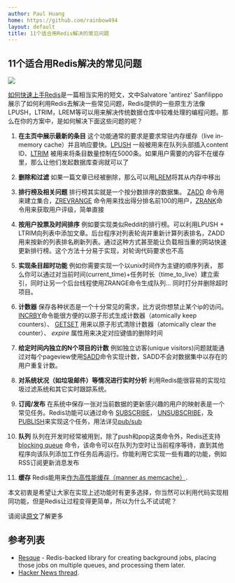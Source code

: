 ```yaml
---
author: Paul Huang
home: https://github.com/rainbow494
layout: default
title: 11个适合用Redis解决的常见问题
---
```


## 11个适合用Redis解决的常见问题

![](http://farm7.static.flickr.com/6034/5909127950_be0f5beeeb_o.png)

[如何快速上手Redis](http://antirez.com/post/take-advantage-of-redis-adding-it-to-your-stack.html)是一篇相当实用的短文，文中Salvatore 'antirez' Sanfilippo 展示了如何利用Redis去解决一些常见问题，Redis提供的一些原生方法像LPUSH，LTRIM，LREM等可以用来解决传统数据仓库中较难处理的编程问题。那么在你的方案中，是如何解决下面这些问题的呢？

1. **在主页中展示最新的条目** 这个功能通常的要求是要求常驻内存缓存（live in-memory cache）并且响应要快。[LPUSH](http://redis.io/commands/lpush) 一般被用来在队列头部插入content ID、[LTRIM](http://redis.io/commands/ltrim) 被用来将条目数量控制在5000条。如果用户需要的内容不在缓存里，那么让他们发起数据库查询就可以了

2. **删除和过滤** 如果一篇文章已经被删除，那么可以用[LREM](http://redis.io/commands/lrem)将其从内存中移出

3.  **排行榜及相关问题** 排行榜其实就是一个按分数排序的数据集。 [ZADD](http://redis.io/commands/zadd) 命令用来建立集合，[ZREVRANGE](http://redis.io/commands/zrevrange) 命令用来找出得分排名前100的用户，[ZRANK](http://redis.io/commands/zrank)命令用来获取用户评级，简单直接

4. **按用户投票及时间排序**  例如要实现类似Reddit的排行榜。可以利用LPUSH + LTRIM向列表中添加文章。后台程序对列表轮询并重新计算列表排名，ZADD用来按新的列表排名刷新列表。通过这种方式甚至能让负载相当重的网站快速更新排行榜。这个方法十分易于实现，对轮询代码要求也不高

5.  **实现条目超时功能** 例如你需要实现一个以unix时间作为主键的顺序列表， 那么你可以通过对当前时间(current_time)+任务时长（time_to_live）建立索引，同时让另一个后台线程使用ZRANGE命令生成队列... 同时打分并删除超时项目。

6.  **计数器** 保存各种状态是一个十分常见的需求，比方说你想禁止某个ip的访问。[INCRBY](http://redis.io/commands/incrby)命令能很方便的以原子形式生成计数器（atomically keep counters）、 [GETSET](http://redis.io/commands/getset) 用来以原子形式清除计数器（atomically clear the counter）、 _expire_ 属性用来决定对应键值的删除时间

7.  **给定时间内独立的N个项目的计数** 例如独立访客(unique visitors)问题就能通过对每个pageview使用[SADD](http://redis.io/commands/sadd)命令实现计数，SADD不会对数据集中以存在的用户重复计数。

8.  **对系统状况（如垃圾邮件）等情况进行实时分析** 利用Redis能很容易的实现垃圾过滤系统和其它实时跟踪系统。

9.  **订阅/发布** 在系统中保存一张对当前数据的更新感兴趣的用户的映射表是一个常见任务。Redis功能可以通过命令 [SUBSCRIBE](http://redis.io/commands/subscribe)， [UNSUBSCRIBE](http://redis.io/commands/unsubscribe)，及 [PUBLISH](http://redis.io/commands/publish)来实现这个任务，用法详见[pub/sub](http://redis.io/topics/pubsub)

10.  **队列** 队列在开发时经常被用到，除了push和pop这类命令外，Redis还支持[blocking queue](http://redis.io/commands/blpop) 命令，该命令可以在队列为空时让当前程序等待，直到其他程序向该队列添加工作任务后再运行。你能利用它实现一些有趣的功能，例如RSS订阅更新消息发布

11.  **缓存** Redis能用来[作为高性能缓存（manner as memcache）](https://groups.google.com/forum/#!topic/redis-db/Iqrm5E87o9Y).

本文初衷是希望让大家在实现上述功能时有更多选择，你当然可以利用代码实现相同功能，但是Redis让过程变得更简单，所以为什么不试试呢？

请阅读[原文](http://antirez.com/post/take-advantage-of-redis-adding-it-to-your-stack.html)了解更多 

## 参考列表
*   [Resque](https://github.com/blog/542-introducing-resque) - Redis-backed library for creating background jobs, placing those jobs on multiple queues, and processing them later.
*   [Hacker News thread](http://news.ycombinator.com/item?id=2705475). 
